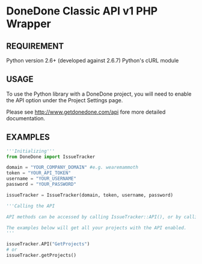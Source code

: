 # DoneDone Classic API v1 PHP Wrapper

## REQUIREMENT
Python version 2.6+ (developed against 2.6.7)
Python's cURL module

## USAGE
To use the Python library with a DoneDone project, you will need to enable the API option under the Project Settings page.

Please see http://www.getdonedone.com/api fore more detailed documentation.

## EXAMPLES
```python
'''Initializing'''
from DoneDone import IssueTracker

domain = "YOUR_COMPANY_DOMAIN" #e.g. wearemammoth
token = "YOUR_API_TOKEN"
username = "YOUR_USERNAME"
password = "YOUR_PASSWORD"

issueTracker = IssueTracker(domain, token, username, password)

'''Calling the API 

API methods can be accessed by calling IssueTracker::API(), or by calling the equivalent shorthand.

The examples below will get all your projects with the API enabled.
'''

issueTracker.API("GetProjects")
# or
issueTracker.getProjects()
```
